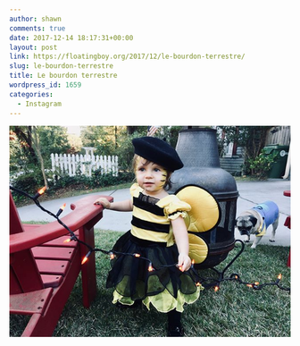 ```yaml
---
author: shawn
comments: true
date: 2017-12-14 18:17:31+00:00
layout: post
link: https://floatingboy.org/2017/12/le-bourdon-terrestre/
slug: le-bourdon-terrestre
title: Le bourdon terrestre
wordpress_id: 1659
categories:
  - Instagram
---
```


[![Le bourdon terrestre](/assets/media/2017/12/23099379_135465277175730_3691638649926975488_n.jpg)](/assets/media/2017/12/23099379_135465277175730_3691638649926975488_n.jpg)
